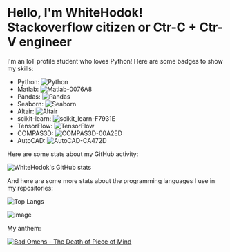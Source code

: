 # Hello, I'm WhiteHodok! Stackoverflow citizen or Ctr-C + Ctr-V engineer

I'm an IoT profile student who loves Python! Here are some badges to show my skills:

- Python: ![Python](https://img.shields.io/badge/Python-3776AB?style=flat-square&logo=python&logoColor=white)
- Matlab: ![Matlab-0076A8](https://user-images.githubusercontent.com/39564937/227680226-9ee0362d-c32e-4c8e-9bd8-dbc2b146d991.svg)
- Pandas: ![Pandas](https://img.shields.io/badge/Pandas-150458?style=flat-square&logo=pandas&logoColor=white)
- Seaborn: ![Seaborn](https://img.shields.io/badge/Seaborn-3776AB?style=flat-square&logo=python&logoColor=white)
- Altair: ![Altair](https://img.shields.io/badge/Altair-03A9F4?style=flat-square&logo=altair&logoColor=white)
- scikit-learn: ![scikit_learn-F7931E](https://user-images.githubusercontent.com/39564937/227680182-82c87c60-f453-432b-ba5d-f0b84758539e.svg)
- TensorFlow: ![TensorFlow](https://img.shields.io/badge/TensorFlow-FF6F00?style=flat-square&logo=tensorflow&logoColor=white)
- COMPAS3D: ![COMPAS3D-00A2ED](https://user-images.githubusercontent.com/39564937/227680254-9d922c8c-f925-4a81-86d5-47b207ec10b9.svg)
- AutoCAD: ![AutoCAD-CA472D](https://user-images.githubusercontent.com/39564937/227680272-e57f36db-8e69-473c-a785-1728d58bb768.svg)


Here are some stats about my GitHub activity:

![WhiteHodok's GitHub stats](https://github-readme-stats.vercel.app/api?username=WhiteHodok&show_icons=true&theme=radical)

And here are some more stats about the programming languages I use in my repositories:

![Top Langs](https://github-readme-stats.vercel.app/api/top-langs/?username=WhiteHodok&layout=compact&theme=radical)

![image](https://user-images.githubusercontent.com/39564937/226569116-e6d09b68-25bf-4b3c-bae0-df6dbaaf0646.png)

My anthem:

[![Bad Omens - The Death of Piece of Mind](https://img.shields.io/badge/Listen%20on-Spotify-green?logo=spotify)](https://open.spotify.com/track/6tRneEcItwpSxBtqgem5Dr?si=b93f1a13cd60459a)


